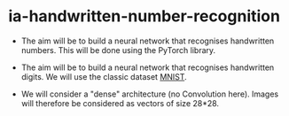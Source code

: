 # ia-handwritten-number-recognition

- The aim will be to build a neural network that recognises handwritten numbers. This will be done using the PyTorch library.

- The aim will be to build a neural network that recognises handwritten digits. We will use the classic dataset [MNIST](http://yann.lecun.com/exdb/mnist/).

- We will consider a "dense" architecture (no Convolution here). Images will therefore be considered as vectors of size 28*28.